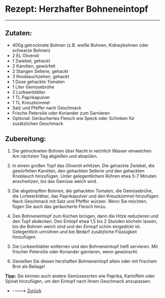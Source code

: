 # Rezept: Herzhafter Bohneneintopf

---

## Zutaten:

- 400g getrocknete Bohnen (z.B. weiße Bohnen, Kidneybohnen oder schwarze Bohnen)
- 2 EL Olivenöl
- 1 Zwiebel, gehackt
- 2 Karotten, gewürfelt
- 2 Stangen Sellerie, gehackt
- 3 Knoblauchzehen, gehackt
- 1 Dose gehackte Tomaten
- 1 Liter Gemüsebrühe
- 2 Lorbeerblätter
- 1 TL Paprikapulver
- 1 TL Kreuzkümmel
- Salz und Pfeffer nach Geschmack
- Frische Petersilie oder Koriander zum Garnieren
- Optional: Geräuchertes Fleisch wie Speck oder Schinken für zusätzlichen Geschmack

## Zubereitung:

1. Die getrockneten Bohnen über Nacht in reichlich Wasser einweichen. Am nächsten Tag abgießen und abspülen.

2. In einem großen Topf das Olivenöl erhitzen. Die gehackte Zwiebel, die gewürfelten Karotten, den gehackten Sellerie und den gehackten Knoblauch hinzufügen. Unter gelegentlichem Rühren etwa 5-7 Minuten anschwitzen, bis das Gemüse weich wird.

3. Die abgetropften Bohnen, die gehackten Tomaten, die Gemüsebrühe, die Lorbeerblätter, das Paprikapulver und den Kreuzkümmel hinzufügen. Nach Geschmack mit Salz und Pfeffer würzen. Wenn Sie möchten, fügen Sie auch das geräucherte Fleisch hinzu.

4. Den Bohneneintopf zum Kochen bringen, dann die Hitze reduzieren und den Topf abdecken. Den Eintopf etwa 1,5 bis 2 Stunden köcheln lassen, bis die Bohnen weich sind und der Eintopf schön eingedickt ist. Gelegentlich umrühren und bei Bedarf zusätzliche Flüssigkeit hinzufügen.

5. Die Lorbeerblätter entfernen und den Bohneneintopf heiß servieren. Mit frischer Petersilie oder Koriander garnieren, wenn gewünscht.

6. Genießen Sie diesen herzhaften Bohneneintopf allein oder mit frischem Brot als Beilage!

**Tipp:** Sie können auch andere Gemüsesorten wie Paprika, Kartoffeln oder Spinat hinzufügen, um den Eintopf nach Ihrem Geschmack anzupassen.

- ---->   <a href="essen.md" target="" style="text-align: center;">Zurück</a>